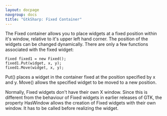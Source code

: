 ```yaml
---
layout: docpage
navgroup: docs
title: "GtkSharp: Fixed Container"
---
```


The Fixed container allows you to place widgets at a fixed position within it's window, relative to it's upper left hand corner. The position of the widgets can be changed dynamically. There are only a few functions associated with the fixed widget:

    Fixed fixed1 = new Fixed();
    fixed1.Put(widget, x, y);
    fixed1.Move(widget, x, y);

Put() places a widget in the container fixed at the position specified by x and y. Move() allows the specified widget to be moved to a new position.

Normally, Fixed widgets don't have their own X window. Since this is different from the behaviour of Fixed widgets in earlier releases of GTK, the property HasWindow allows the creation of Fixed widgets with their own window. It has to be called before realizing the widget.

